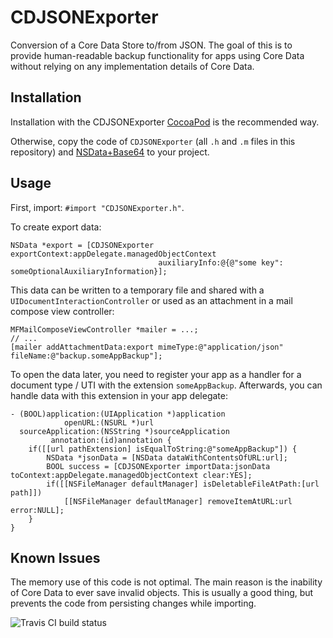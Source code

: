CDJSONExporter
==============

Conversion of a Core Data Store to/from JSON. The goal of this is to provide human-readable backup functionality for apps using Core Data without relying on any implementation details of Core Data.

Installation
------------
Installation with the CDJSONExporter [CocoaPod](http://cocoapods.org) is the recommended way. 

Otherwise, copy the code of `CDJSONExporter` (all `.h` and `.m` files in this repository) and [NSData+Base64](https://github.com/l4u/NSData-Base64) to your project.

Usage
-----
First, import: `#import "CDJSONExporter.h"`.

To create export data:

    NSData *export = [CDJSONExporter exportContext:appDelegate.managedObjectContext
                                     auxiliaryInfo:@{@"some key": someOptionalAuxiliaryInformation}];
                                     
This data can be written to a temporary file and shared with a `UIDocumentInteractionController` or used as an attachment in a mail compose view controller:

    MFMailComposeViewController *mailer = ...;
    // ...
    [mailer addAttachmentData:export mimeType:@"application/json" fileName:@"backup.someAppBackup"];
    
To open the data later, you need to register your app as a handler for a document type / UTI with the extension `someAppBackup`.
Afterwards, you can handle data with this extension in your app delegate:

    - (BOOL)application:(UIApplication *)application 
                openURL:(NSURL *)url 
      sourceApplication:(NSString *)sourceApplication 
             annotation:(id)annotation {
        if([[url pathExtension] isEqualToString:@"someAppBackup"]) {
            NSData *jsonData = [NSData dataWithContentsOfURL:url];
            BOOL success = [CDJSONExporter importData:jsonData toContext:appDelegate.managedObjectContext clear:YES];
            if([[NSFileManager defaultManager] isDeletableFileAtPath:[url path]])
                [[NSFileManager defaultManager] removeItemAtURL:url error:NULL];
        }
    }

Known Issues
------------
The memory use of this code is not optimal. The main reason is the inability of Core Data to ever save invalid objects. This is usually a good thing, but prevents the code from persisting changes while importing.

![Travis CI build status](https://api.travis-ci.org/mruegenberg/CDJSONExporter.png)
